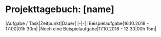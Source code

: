 # Projekttagebuch: [name]

|Aufgabe / Task|Zeitpunkt|Dauer|
|-|-|
|Beispielaufgabe|16.10.2018 - 17:00|01h 30m|
|Noch eine Beispielaufgabe|17.10.2018 - 12:30|00h 15m|
